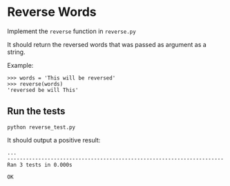 # Reverse Words 

Implement the `reverse` function in `reverse.py`

It should return the reversed words that was passed as argument as a string.

Example:

```
>>> words = 'This will be reversed'
>>> reverse(words)
'reversed be will This'
```

## Run the tests

```
python reverse_test.py
```

It should output a positive result:

```
...
----------------------------------------------------------------------
Ran 3 tests in 0.000s

OK
```